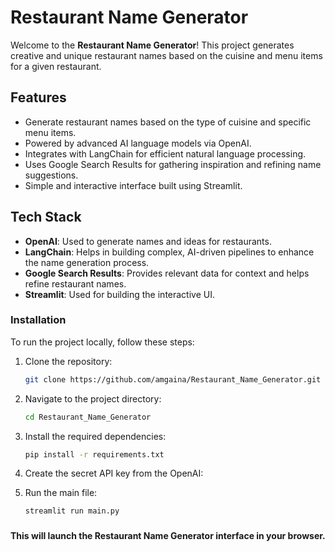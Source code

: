 # Restaurant Name Generator

Welcome to the **Restaurant Name Generator**! This project generates creative and unique restaurant names based on the cuisine and menu items for a given restaurant.

## Features

- Generate restaurant names based on the type of cuisine and specific menu items.
- Powered by advanced AI language models via OpenAI.
- Integrates with LangChain for efficient natural language processing.
- Uses Google Search Results for gathering inspiration and refining name suggestions.
- Simple and interactive interface built using Streamlit.

## Tech Stack

- **OpenAI**: Used to generate names and ideas for restaurants.
- **LangChain**: Helps in building complex, AI-driven pipelines to enhance the name generation process.
- **Google Search Results**: Provides relevant data for context and helps refine restaurant names.
- **Streamlit**: Used for building the interactive UI.


### Installation

To run the project locally, follow these steps:

1. Clone the repository:

    ```bash
    git clone https://github.com/amgaina/Restaurant_Name_Generator.git
    ```

2. Navigate to the project directory:

    ```bash
    cd Restaurant_Name_Generator
    ```

4. Install the required dependencies:

    ```bash
    pip install -r requirements.txt
    ```
5. Create the secret API key from the OpenAI:
6. Run the main file:

    ```bash
    streamlit run main.py
    ```
###

 **This will launch the Restaurant Name Generator interface in your browser.**
